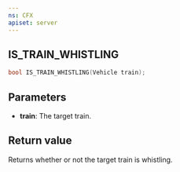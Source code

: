 ```yaml
---
ns: CFX
apiset: server
---
```

## IS_TRAIN_WHISTLING

```c
bool IS_TRAIN_WHISTLING(Vehicle train);
```

## Parameters
* **train**: The target train.

## Return value
Returns whether or not the target train is whistling.
